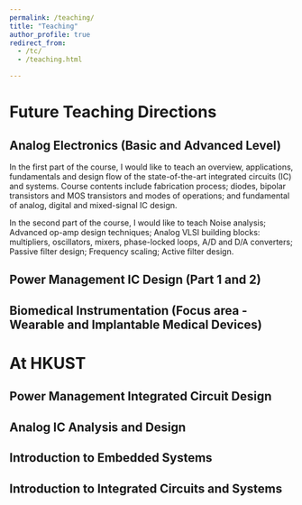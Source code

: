 ```yaml
---
permalink: /teaching/
title: "Teaching"
author_profile: true
redirect_from: 
  - /tc/
  - /teaching.html

---
```

# Future Teaching Directions

## Analog Electronics (Basic and Advanced Level) ##

In the first part of the course, I would like to teach an overview, applications, fundamentals and design flow of the state-of-the-art integrated circuits (IC) and systems. Course contents include fabrication process; diodes, bipolar transistors and MOS transistors and modes of operations; and fundamental of analog, digital and mixed-signal IC design.

In the second part of the course, I would like to teach Noise analysis; Advanced op-amp design techniques; Analog VLSI building blocks: multipliers, oscillators, mixers, phase-locked loops, A/D and D/A converters; Passive filter design; Frequency scaling; Active filter design.

## Power Management IC Design (Part 1 and 2) ##

## Biomedical Instrumentation (Focus area - Wearable and Implantable Medical Devices) ##

# At HKUST

## Power Management Integrated Circuit Design ##

## Analog IC Analysis and Design ##

## Introduction to Embedded Systems ##

## Introduction to Integrated Circuits and Systems ##

